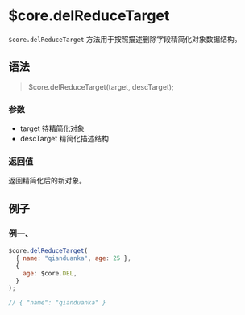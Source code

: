 # $core.delReduceTarget

`$core.delReduceTarget` 方法用于按照描述删除字段精简化对象数据结构。

## 语法

> $core.delReduceTarget(target, descTarget);

### 参数

- target 待精简化对象
- descTarget 精简化描述结构

### 返回值

返回精简化后的新对象。

## 例子

### 例一、

```javascript
$core.delReduceTarget(
  { name: "qianduanka", age: 25 },
  {
    age: $core.DEL,
  }
);

// { "name": "qianduanka" }
```
